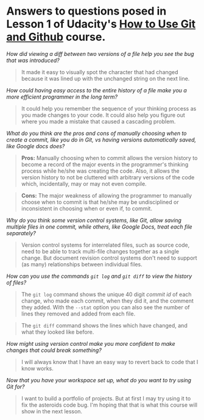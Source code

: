# Answers to questions posed in Lesson 1 of Udacity's [How to Use Git and Github][1] course.

*How did viewing a diff between two versions of a file help you see the bug
that was introduced?*

>It made it easy to visually spot the character that had changed because it was
lined up with the unchanged string on the next line.

*How could having easy access to the entire history of a file make you a more
efficient programmer in the long term?*

>It could help you remember the sequence of your thinking process as you made
changes to your code. It could also help you figure out where you made a
mistake that caused a cascading problem.

*What do you think are the pros and cons of manually choosing when to create a
commit, like you do in Git, vs having versions automatically saved, like Google
docs does?*

>__Pros:__ Manually choosing when to commit allows the version history to
become a record of the major events in the programmer's thinking process while
he/she was creating the code. Also, it allows the version history to not be
cluttered with arbitrary versions of the code which, incidentally, may or may
not even compile.

>__Cons:__ The major weakness of allowing the programmer to manually choose
when to commit is that he/she may be undisciplined or inconsistent in choosing
when or even if, to commit.

*Why do you think some version control systems, like Git, allow saving multiple
files in one commit, while others, like Google Docs, treat each file
separately?*

>Version control systems for interrelated files, such as source code, need to
be able to track multi-file changes together as a single change. But document
revision control systems don't need to support (as many) relationships between
individual files.

*How can you use the commands `git log` and `git diff` to view the history of
files?*

>The `git log` command shows the unique 40 digit *commit id* of each change,
who made each commit, when they did it, and the comment they added. With the
`--stat` option you can also see the number of lines they removed and added
from each file.

>The `git diff` command shows the lines which have changed, and what they
looked like before.

*How might using version control make you more confident to make changes that
could break something?*

>I will always know that I have an easy way to revert back to code that I know
works.

*Now that you have your workspace set up, what do you want to try using Git
for?*

>I want to build a portfolio of projects. But at first I may try using it to
fix the asteroids code bug. I'm hoping that that is what this course will show
in the next lesson.

[1]: https://www.udacity.com/course/how-to-use-git-and-github--ud775
